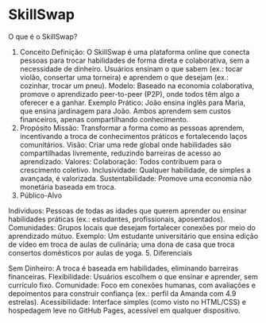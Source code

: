 # SkillSwap
O que é o SkillSwap?
1. Conceito
Definição: O SkillSwap é uma plataforma online que conecta pessoas para trocar habilidades de forma direta e colaborativa, sem a necessidade de dinheiro. Usuários ensinam o que sabem (ex.: tocar violão, consertar uma torneira) e aprendem o que desejam (ex.: cozinhar, trocar um pneu).
Modelo: Baseado na economia colaborativa, promove o aprendizado peer-to-peer (P2P), onde todos têm algo a oferecer e a ganhar.
Exemplo Prático: João ensina inglês para Maria, que ensina jardinagem para João. Ambos aprendem sem custos financeiros, apenas compartilhando conhecimento.
2. Propósito
Missão: Transformar a forma como as pessoas aprendem, incentivando a troca de conhecimentos práticos e fortalecendo laços comunitários.
Visão: Criar uma rede global onde habilidades são compartilhadas livremente, reduzindo barreiras de acesso ao aprendizado.
Valores:
Colaboração: Todos contribuem para o crescimento coletivo.
Inclusividade: Qualquer habilidade, de simples a avançada, é valorizada.
Sustentabilidade: Promove uma economia não monetária baseada em troca.
3. Público-Alvo
   
Indivíduos: Pessoas de todas as idades que querem aprender ou ensinar habilidades práticas (ex.: estudantes, profissionais, aposentados).
Comunidades: Grupos locais que desejam fortalecer conexões por meio do aprendizado mútuo.
Exemplo: Um estudante universitário que ensina edição de vídeo em troca de aulas de culinária; uma dona de casa que troca consertos domésticos por aulas de yoga.
5. Diferenciais

Sem Dinheiro: A troca é baseada em habilidades, eliminando barreiras financeiras.
Flexibilidade: Usuários escolhem o que ensinar e aprender, sem currículo fixo.
Comunidade: Foco em conexões humanas, com avaliações e depoimentos para construir confiança (ex.: perfil da Amanda com 4.9 estrelas).
Acessibilidade: Interface simples (como visto no HTML/CSS) e hospedagem leve no GitHub Pages, acessível em qualquer dispositivo.
